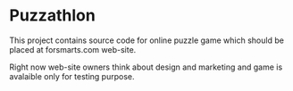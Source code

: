 Puzzathlon
==========

This project contains source code for online puzzle game which should be placed at forsmarts.com web-site.

Right now web-site owners think about design and marketing and game is avalaible only for testing purpose.
